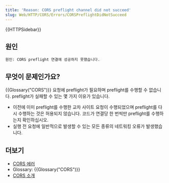 ```yaml
---
title: 'Reason: CORS preflight channel did not succeed'
slug: Web/HTTP/CORS/Errors/CORSPreflightDidNotSucceed
---
```


{{HTTPSidebar}}

## 원인

```plain
원인: CORS preflight 연결에 성공하지 못했습니다.
```

## 무엇이 문제인가요?

{{Glossary("CORS")}} 요청에 preflight가 필요하며 preflight를 수행할 수 없습니다. preflight가 실패할 수 있는 몇 가지 이유가 있습니다.

- 이전에 이미 preflight를 수행한 교차 사이트 요청이 수행되었으며 preflight를 다시 수행하는 것은 허용되지 않습니다. 코드가 연결당 한 번씩만 preflight를 수행하는지 확인하십시오.
- 실행 전 요청에 일반적으로 발생할 수 있는 모든 종류의 네트워킹 오류가 발생했습니다.

## 더보기

- [CORS 에러](/ko/docs/Web/HTTP/CORS/Errors)
- Glossary: {{Glossary("CORS")}}
- [CORS 소개](/ko/docs/Web/HTTP/CORS)
